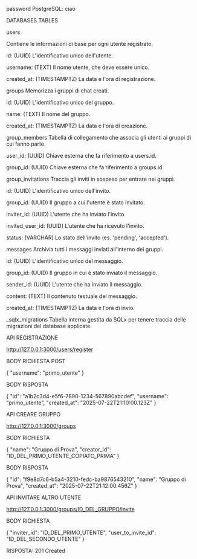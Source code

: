 password PostgreSQL: ciao

DATABASES TABLES

users

Contiene le informazioni di base per ogni utente registrato.

id: (UUID) L'identificativo unico dell'utente.

username: (TEXT) Il nome utente, che deve essere unico.

created_at: (TIMESTAMPTZ) La data e l'ora di registrazione.


groups
Memorizza i gruppi di chat creati.

id: (UUID) L'identificativo unico del gruppo.

name: (TEXT) Il nome del gruppo.

created_at: (TIMESTAMPTZ) La data e l'ora di creazione.


group_members
Tabella di collegamento che associa gli utenti ai gruppi di cui fanno parte.

user_id: (UUID) Chiave esterna che fa riferimento a users.id.

group_id: (UUID) Chiave esterna che fa riferimento a groups.id.



group_invitations
Traccia gli inviti in sospeso per entrare nei gruppi.

id: (UUID) L'identificativo unico dell'invito.

group_id: (UUID) Il gruppo a cui l'utente è stato invitato.

inviter_id: (UUID) L'utente che ha inviato l'invito.

invited_user_id: (UUID) L'utente che ha ricevuto l'invito.

status: (VARCHAR) Lo stato dell'invito (es. 'pending', 'accepted').



messages
Archivia tutti i messaggi inviati all'interno dei gruppi.

id: (UUID) L'identificativo unico del messaggio.

group_id: (UUID) Il gruppo in cui è stato inviato il messaggio.

sender_id: (UUID) L'utente che ha inviato il messaggio.

content: (TEXT) Il contenuto testuale del messaggio.

created_at: (TIMESTAMPTZ) La data e l'ora di invio.



_sqlx_migrations
Tabella interna gestita da SQLx per tenere traccia delle migrazioni del database applicate.


API REGISTRAZIONE

http://127.0.0.1:3000/users/register


BODY RICHIESTA POST

 {
    "username": "primo_utente"
}

BODY RISPOSTA

{
    "id": "a1b2c3d4-e5f6-7890-1234-567890abcdef",
    "username": "primo_utente",
    "created_at": "2025-07-22T21:10:00.123Z"
}

API CREARE GRUPPO

http://127.0.0.1:3000/groups

BODY RICHIESTA 

{
    "name": "Gruppo di Prova",
    "creator_id": "ID_DEL_PRIMO_UTENTE_COPIATO_PRIMA" 
}

BODY RISPOSTA

{
    "id": "f9e8d7c6-b5a4-3210-fedc-ba9876543210",
    "name": "Gruppo di Prova",
    "created_at": "2025-07-22T21:12:00.456Z"
}

API INVITARE ALTRO UTENTE

http://127.0.0.1:3000/groups/ID_DEL_GRUPPO/invite 

BODY RICHIESTA

{
    "inviter_id": "ID_DEL_PRIMO_UTENTE",
    "user_to_invite_id": "ID_DEL_SECONDO_UTENTE"
}

RISPOSTA: 201 Created